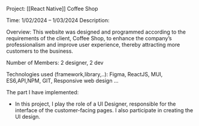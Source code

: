 Project: [[React Native]] Coffee Shop 

Time: 1/02/2024 – 1/03/2024 Description:

Overview: This website was designed and programmed according to the requirements of the client, Coffee Shop, to enhance the company’s professionalism and improve user experience, thereby attracting more customers to the business.

Number of Members: 2 designer, 2 dev

Technologies used (framework,library,..): Figma, ReactJS, MUI, ES6,API,NPM, GIT, Responsive web design …

The part I have implemented: 
+ In this project, I play the role of a UI Designer, responsible for the interface of the customer-facing pages. I also participate in creating the UI design.
